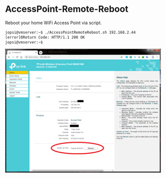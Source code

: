 # AccessPoint-Remote-Reboot
Reboot your home WiFi Access Point via script.

```
jopsi@vmserver:~$ ./AccessPointRemoteReboot.sh 192.168.2.44
[error]0Return Code: HTTP/1.1 200 OK
jopsi@vmserver:~$
```
![alt text](https://github.com/jopsi/AccessPoint-Remote-Reboot/blob/master/Statuspage.png?raw=true)
